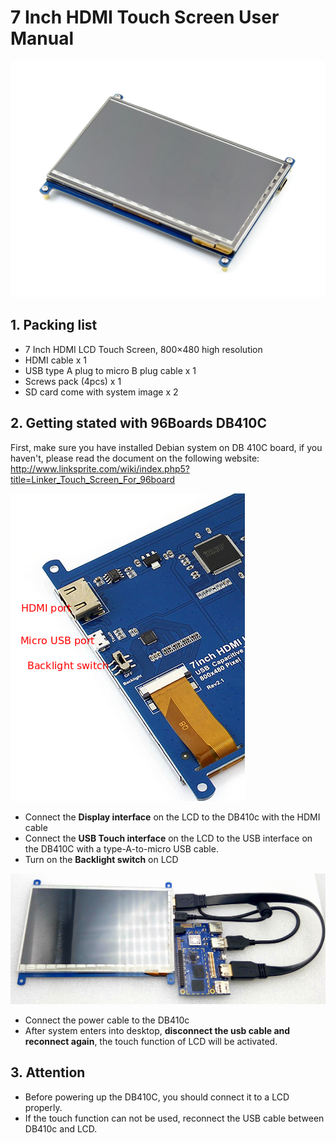 # 7 Inch HDMI Touch Screen User Manual

![](../images/lcd.jpg)

## 1. Packing list
* 7 Inch HDMI LCD Touch Screen, 800×480 high resolution
* HDMI cable x 1
* USB type A plug to micro B plug cable x 1
* Screws pack (4pcs) x 1
* SD card come with system image x 2

## 2. Getting stated with 96Boards DB410C

First, make sure you have installed Debian system on DB 410C board, if you haven't, please read the document on the following website:
http://www.linksprite.com/wiki/index.php5?title=Linker_Touch_Screen_For_96board

![](../images/back.png)
* Connect the **Display interface** on the LCD to the DB410c with the HDMI cable
* Connect the **USB Touch interface** on the LCD to the USB interface on the DB410C with a type-A-to-micro USB cable.
* Turn on the **Backlight switch** on LCD

![](../images/connect1.jpg)
* Connect the power cable to the DB410c
* After system enters into desktop, **disconnect the usb cable and reconnect again**, the touch function of LCD will be activated.

## 3. Attention
* Before powering up the DB410C, you should connect it to a LCD properly.
* If the touch function can not be used, reconnect the USB cable between DB410c and LCD.

